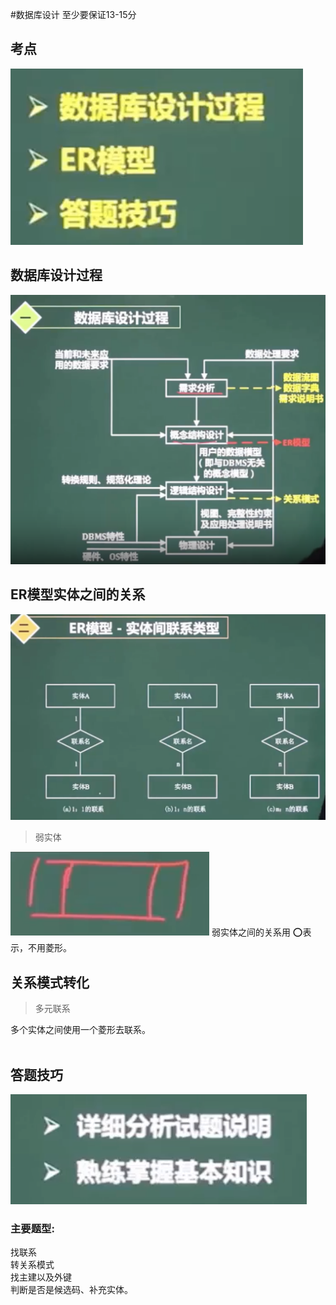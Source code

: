#数据库设计
至少要保证13-15分  

## 考点
![考点](https://raw.githubusercontent.com/programmerIm/MyPictures/main/images/20220407202612.png)  

## 数据库设计过程
![数据库设计过程](https://raw.githubusercontent.com/programmerIm/MyPictures/main/images/20220407202653.png)

## ER模型实体之间的关系
![ER模型实体之间的关系](https://raw.githubusercontent.com/programmerIm/MyPictures/main/images/20220407202920.png)
> 弱实体  

![弱实体](https://raw.githubusercontent.com/programmerIm/MyPictures/main/images/20220407203105.png)
弱实体之间的关系用 ⭕表示，不用菱形。  

## 关系模式转化
>多元联系  

多个实体之间使用一个菱形去联系。  
️
## 答题技巧
![答题技巧](https://raw.githubusercontent.com/programmerIm/MyPictures/main/images/20220407203433.png)  
### 主要题型:  
找联系  
转关系模式  
找主建以及外键  
判断是否是候选码、补充实体。    